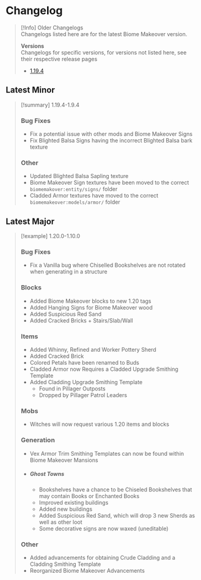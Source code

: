 # Changelog

> [!Info] Older Changelogs  
> Changelogs listed here are for the latest Biome Makeover version.   
>
>**Versions**  
>Changelogs for specific versions, for versions not listed here, see their respective release pages  
>- [1.19.4](notes/changelogs/1194.md)

## Latest Minor

> [!summary] 1.19.4-1.9.4
>### Bug Fixes
>- Fix a potential issue with other mods and Biome Makeover Signs
>- Fix Blighted Balsa Signs having the incorrect Blighted Balsa bark texture
>
> ### Other
> - Updated Blighted Balsa Sapling texture
>- Biome Makeover Sign textures have been moved to the correct `biomemakover:entity/signs/` folder
>- Cladded Armor textures have moved to the correct `biomemakeover:models/armor/` folder

## Latest Major

>[!example] 1.20.0-1.10.0
> ### Bug Fixes
> - Fix a Vanilla bug where Chiselled Bookshelves are not rotated when generating in a structure
> 
>### Blocks
>- Added Biome Makeover blocks to new 1.20 tags
>- Added Hanging Signs for Biome Makeover wood
>- Added Suspicious Red Sand
>- Added Cracked Bricks + Stairs/Slab/Wall
> ### Items
>- Added Whinny, Refined and Worker Pottery Sherd
>- Added Cracked Brick
>- Colored Petals have been renamed to Buds
>- Cladded Armor now Requires a Cladded Upgrade Smithing Template
>- Added Cladding Upgrade Smithing Template
>	- Found in Pillager Outposts
>	- Dropped by Pillager Patrol Leaders
>### Mobs
>- Witches will now request various 1.20 items and blocks
>
>### Generation
>- Vex Armor Trim Smithing Templates can now be found within Biome Makeover Mansions
>- ##### Ghost Towns
>	- Bookshelves have a chance to be Chiseled Bookshelves that may contain Books or Enchanted Books
>	- Improved existing buildings
>	- Added new buildings
>	- Added Suspicious Red Sand, which will drop 3 new Sherds as well as other loot
>	- Some decorative signs are now waxed (uneditable)
>### Other
>- Added advancements for obtaining Crude Cladding and a Cladding Smithing Template
>- Reorganized Biome Makeover Advancements